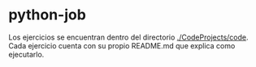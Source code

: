 # python-job
Los ejercicios se encuentran dentro del directorio [./CodeProjects/code](./CodeProjects/code). Cada ejercicio cuenta con su propio README.md que explica como ejecutarlo.
